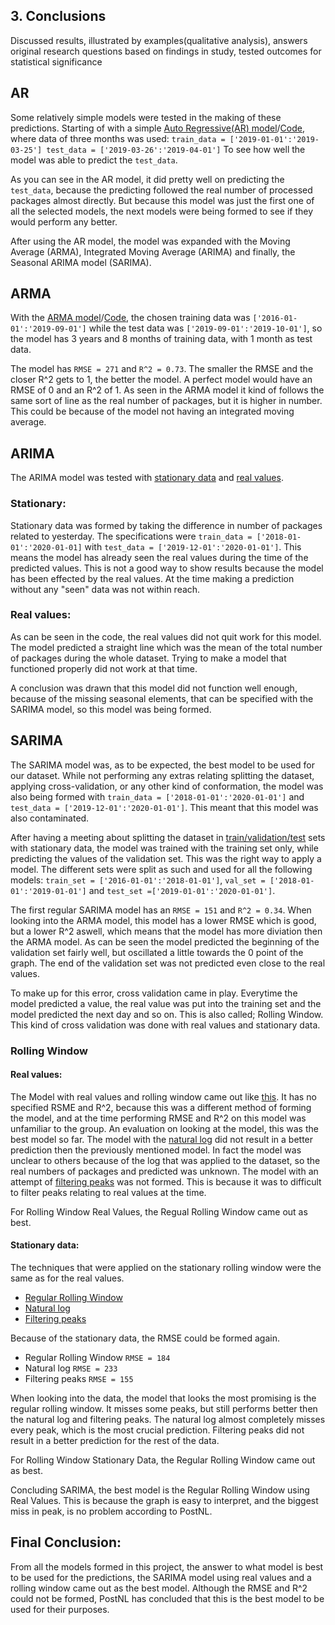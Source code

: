 ## 3. Conclusions
Discussed results, illustrated by examples(qualitative analysis), answers original research questions based on findings in study, tested outcomes for statistical significance

## AR
Some relatively simple models were tested in the making of these predictions.
Starting of with a simple [Auto Regressive(AR) model](https://github.com/georgeottens/AppliedDataScience/blob/main/Python-Graphs/AR%20model.png)/[Code](https://github.com/georgeottens/AppliedDataScience/blob/main/Python_Notebooks/AR_model_klant_69_werkelijke_aantallen_2018-01_2018-03.ipynb), where data of three months was used:
`train_data = ['2019-01-01':'2019-03-25']
test_data = ['2019-03-26':'2019-04-01']`
To see how well the model was able to predict the `test_data`.

As you can see in the AR model, it did pretty well on predicting the `test_data`, because the predicting followed the real number of processed packages almost directly.
But because this model was just the first one of all the selected models, the next models were being formed to see if they would perform any better.

After using the AR model, the model was expanded with the Moving Average (ARMA), Integrated Moving Average (ARIMA) and finally, the Seasonal ARIMA model (SARIMA).

## ARMA
With the [ARMA model](https://github.com/georgeottens/AppliedDataScience/blob/main/Python-Graphs/ARMA%20model.png)/[Code](https://github.com/georgeottens/AppliedDataScience/blob/main/Python_Notebooks/ARMA_model_klant_69.ipynb), the chosen training data was `['2016-01-01':'2019-09-01']` while the test data was `['2019-09-01':'2019-10-01']`,
so the model has 3 years and 8 months of training data, with 1 month as test data.

The model has `RMSE = 271` and `R^2 = 0.73`. The smaller the RMSE and the closer R^2 gets to 1, the better the model.
A perfect model would have an RMSE of 0 and an R^2 of 1.
As seen in the ARMA model it kind of follows the same sort of line as the real number of packages, but it is higher in number.
This could be because of the model not having an integrated moving average.

## ARIMA
The ARIMA model was tested with [stationary data](https://github.com/georgeottens/AppliedDataScience/blob/main/Python_Notebooks/ARIMA_model_klant_69_YEET.ipynb) and [real values](https://github.com/georgeottens/AppliedDataScience/blob/main/Python_Notebooks/ARIMA_model_klant_69_YEET_werkelijk.ipynb).

### Stationary:

Stationary data was formed by taking the difference in number of packages related to yesterday.
The specifications were `train_data = ['2018-01-01':'2020-01-01]` with `test_data = ['2019-12-01':'2020-01-01']`.
This means the model has already seen the real values during the time of the predicted values.
This is not a good way to show results because the model has been effected by the real values.
At the time making a prediction without any "seen" data was not within reach.

### Real values:

As can be seen in the code, the real values did not quit work for this model.
The model predicted a straight line which was the mean of the total number of packages during the whole dataset.
Trying to make a model that functioned properly did not work at that time.

A conclusion was drawn that this model did not function well enough, because of the missing seasonal elements, that can be specified with the SARIMA model, so this model was being formed.

## SARIMA
The SARIMA model was, as to be expected, the best model to be used for our dataset.
While not performing any extras relating splitting the dataset, applying cross-validation, or any other kind of conformation, the model was also being formed with `train_data = ['2018-01-01':'2020-01-01']` and `test_data = ['2019-12-01':'2020-01-01']`.
This meant that this model was also contaminated.

After having a meeting about splitting the dataset in [train/validation/test](https://github.com/georgeottens/AppliedDataScience/blob/main/Python_Notebooks/SARIMA_model_klant_69_train_val_test_optimaliseren.ipynb) sets with stationary data, the model was trained with the training set only, while predicting the values of the validation set.
This was the right way to apply a model.
The different sets were split as such and used for all the following models: `train_set = ['2016-01-01':'2018-01-01']`, `val_set = ['2018-01-01':'2019-01-01']` and `test_set =['2019-01-01':'2020-01-01']`.

The first regular SARIMA model has an `RMSE = 151` and `R^2 = 0.34`.
When looking into the ARMA model, this model has a lower RMSE which is good, but a lower R^2 aswell, which means that the model has more diviation then the ARMA model.
As can be seen the model predicted the beginning of the validation set fairly well, but oscillated a little towards the 0 point of the graph.
The end of the validation set was not predicted even close to the real values.

To make up for this error, cross validation came in play.
Everytime the model predicted a value, the real value was put into the training set and the model predicted the next day and so on.
This is also called; Rolling Window.
This kind of cross validation was done with real values and stationary data.

### Rolling Window
#### Real values:
The Model with real values and rolling window came out like [this](https://github.com/georgeottens/AppliedDataScience/blob/main/Python_Notebooks/SARIMA_model_klant_69_rolling_window_werkelijk.ipynb).
It has no specified RSME and R^2, because this was a different method of forming the model, and at the time performing RMSE and R^2 on this model was unfamiliar to the group.
An evaluation on looking at the model, this was the best model so far.
The model with the [natural log](https://github.com/georgeottens/AppliedDataScience/blob/main/Python_Notebooks/SARIMA_model_klant_69_rolling_window_werkelijk_log.ipynb) did not result in a better prediction then the previously mentioned model.
In fact the model was unclear to others because of the log that was applied to the dataset, so the real numbers of packages and predicted was unknown.
The model with an attempt of [filtering peaks](https://github.com/georgeottens/AppliedDataScience/blob/main/Python_Notebooks/SARIMA_model_klant_69_rolling_window_werkelijk_pieken_filteren.ipynb) was not formed.
This is because it was to difficult to filter peaks relating to real values at the time.

For Rolling Window Real Values, the Regual Rolling Window came out as best.

#### Stationary data:
The techniques that were applied on the stationary rolling window were the same as for the real values.
- [Regular Rolling Window](https://github.com/georgeottens/AppliedDataScience/blob/main/Python_Notebooks/SARIMA_model_klant_69_rolling_window_verschil.ipynb)
- [Natural log](https://github.com/georgeottens/AppliedDataScience/blob/main/Python_Notebooks/SARIMA_model_klant_69_rolling_window_verschil_log.ipynb)
- [Filtering peaks](https://github.com/georgeottens/AppliedDataScience/blob/main/Python_Notebooks/SARIMA_model_klant_69_rolling_window_verschil_pieken_filteren.ipynb)

Because of the stationary data, the RMSE could be formed again.
- Regular Rolling Window `RMSE = 184`
- Natural log `RMSE = 233`
- Filtering peaks `RMSE = 155`

When looking into the data, the model that looks the most promising is the regular rolling window.
It misses some peaks, but still performs better then the natural log and filtering peaks.
The natural log almost completely misses every peak, which is the most crucial prediction.
Filtering peaks did not result in a better prediction for the rest of the data.

For Rolling Window Stationary Data, the Regular Rolling Window came out as best.

Concluding SARIMA, the best model is the Regular Rolling Window using Real Values.
This is because the graph is easy to interpret, and the biggest miss in peak, is no problem according to PostNL.

## Final Conclusion:
From all the models formed in this project, the answer to what model is best to be used for the predictions, the SARIMA model using real values and a rolling window came out as the best model.
Although the RMSE and R^2 could not be formed, PostNL has concluded that this is the best model to be used for their purposes.
